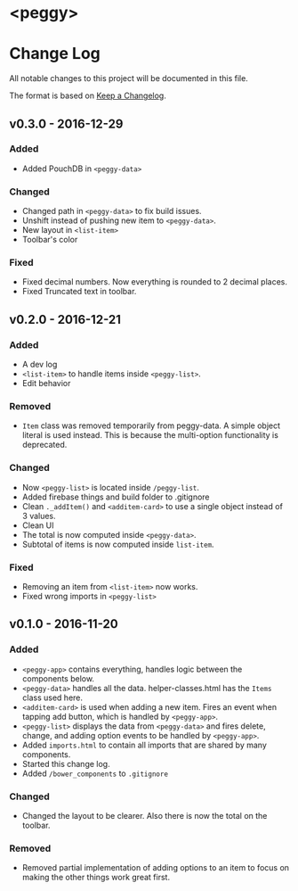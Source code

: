 # \<peggy\>
# Change Log
All notable changes to this project will be documented in this file.

The format is based on [Keep a Changelog](http://keepachangelog.com/).
## v0.3.0 - 2016-12-29
### Added
- Added PouchDB in `<peggy-data>`

### Changed
- Changed path in `<peggy-data>` to fix build issues.
- Unshift instead of pushing new item to `<peggy-data>`.
- New layout in `<list-item>`
- Toolbar's color

### Fixed
- Fixed decimal numbers. Now everything is rounded to 2 decimal places.
- Fixed Truncated text in toolbar.

## v0.2.0 - 2016-12-21
### Added
- A dev log
- `<list-item>` to handle items inside `<peggy-list>`.
- Edit behavior

### Removed
- `Item` class was removed temporarily from peggy-data. A simple object literal is used
instead. This is because the multi-option functionality is deprecated.

### Changed
- Now `<peggy-list>` is located inside `/peggy-list`.
- Added firebase things and build folder to .gitignore
- Clean `._addItem()` and `<additem-card>` to use a single object instead of 3 values.
- Clean UI
- The total is now computed inside `<peggy-data>`.
- Subtotal of items is now computed inside `list-item`.

### Fixed
- Removing an item from `<list-item>` now works.
- Fixed wrong imports in `<peggy-list>`


## v0.1.0 - 2016-11-20
### Added
- `<peggy-app>` contains everything, handles logic between the components below.
- `<peggy-data>` handles all the data. helper-classes.html has the `Items` class used here.
- `<additem-card>` is used when adding a new item. Fires an event when tapping add button, which is handled by `<peggy-app>`.
- `<peggy-list>` displays the data from `<peggy-data>` and fires delete, change, and adding option events to be handled by `<peggy-app>`.
- Added `imports.html` to contain all imports that are shared by many components.
- Started this change log.
- Added `/bower_components` to `.gitignore`

### Changed
- Changed the layout to be clearer. Also there is now the total on the toolbar.

### Removed
- Removed partial implementation of adding options to an item to focus on making the other things work great first.
